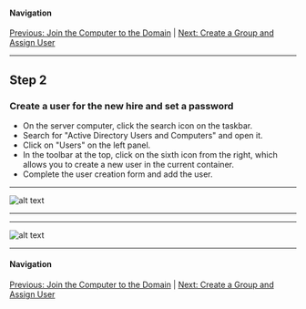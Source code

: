 #### Navigation

[Previous: Join the Computer to the Domain](step1.md) | [Next: Create a Group and Assign User](step3.md)

---

## Step 2

### Create a user for the new hire and set a password

- On the server computer, click the search icon on the taskbar.
- Search for "Active Directory Users and Computers" and open it.
- Click on "Users" on the left panel.
- In the toolbar at the top, click on the sixth icon from the right, which allows you to create a new user in the current container.
- Complete the user creation form and add the user.

---

![alt text](https://github.com/hcoco1/career-2/blob/main/images/step_2_1.png?raw=true)

---

---

![alt text](https://github.com/hcoco1/career-2/blob/main/images/step_2_4.png?raw=true)

---

#### Navigation

[Previous: Join the Computer to the Domain](step1.md) | [Next: Create a Group and Assign User](step3.md)

